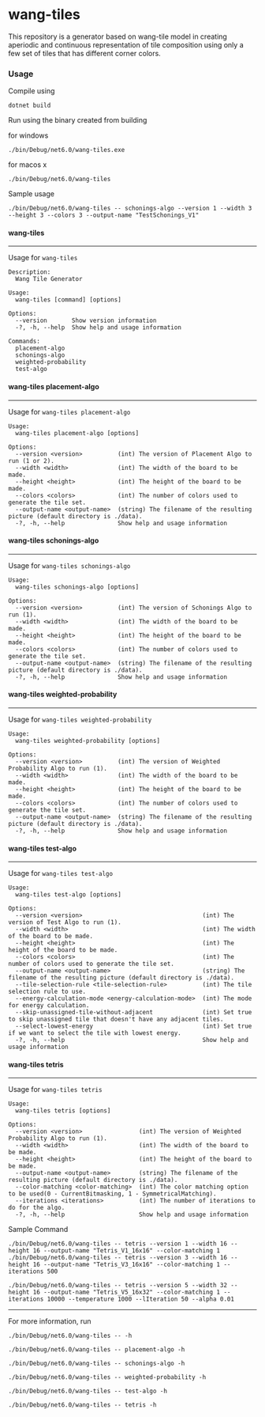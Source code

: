 # wang-tiles

This repository is a generator based on wang-tile model in creating aperiodic and continuous representation of tile composition using only a few set of tiles that has different corner colors. 

### Usage
Compile using 

```dotnet build```

Run using the binary created from building

for windows

```./bin/Debug/net6.0/wang-tiles.exe```

for macos x

```./bin/Debug/net6.0/wang-tiles```

Sample usage

```./bin/Debug/net6.0/wang-tiles -- schonings-algo --version 1 --width 3 --height 3 --colors 3 --output-name "TestSchonings_V1"```

#### wang-tiles 
---
Usage for ```wang-tiles```
```
Description:
  Wang Tile Generator

Usage:
  wang-tiles [command] [options]

Options:
  --version       Show version information
  -?, -h, --help  Show help and usage information

Commands:
  placement-algo
  schonings-algo
  weighted-probability
  test-algo
```

#### wang-tiles placement-algo
---
Usage for ```wang-tiles placement-algo```
```
Usage:
  wang-tiles placement-algo [options]

Options:
  --version <version>          (int) The version of Placement Algo to run (1 or 2).
  --width <width>              (int) The width of the board to be made.
  --height <height>            (int) The height of the board to be made.
  --colors <colors>            (int) The number of colors used to generate the tile set.
  --output-name <output-name>  (string) The filename of the resulting picture (default directory is ./data).
  -?, -h, --help               Show help and usage information
```

#### wang-tiles schonings-algo
---
Usage for ```wang-tiles schonings-algo```
```
Usage:
  wang-tiles schonings-algo [options]

Options:
  --version <version>          (int) The version of Schonings Algo to run (1).
  --width <width>              (int) The width of the board to be made.
  --height <height>            (int) The height of the board to be made.
  --colors <colors>            (int) The number of colors used to generate the tile set.
  --output-name <output-name>  (string) The filename of the resulting picture (default directory is ./data).
  -?, -h, --help               Show help and usage information
```

#### wang-tiles weighted-probability
---
Usage for ```wang-tiles weighted-probability```
```
Usage:
  wang-tiles weighted-probability [options]

Options:
  --version <version>          (int) The version of Weighted Probability Algo to run (1).
  --width <width>              (int) The width of the board to be made.
  --height <height>            (int) The height of the board to be made.
  --colors <colors>            (int) The number of colors used to generate the tile set.
  --output-name <output-name>  (string) The filename of the resulting picture (default directory is ./data).
  -?, -h, --help               Show help and usage information
```

#### wang-tiles test-algo
---
Usage for ```wang-tiles test-algo```
```
Usage:
  wang-tiles test-algo [options]

Options:
  --version <version>                                  (int) The version of Test Algo to run (1).
  --width <width>                                      (int) The width of the board to be made.
  --height <height>                                    (int) The height of the board to be made.
  --colors <colors>                                    (int) The number of colors used to generate the tile set.
  --output-name <output-name>                          (string) The filename of the resulting picture (default directory is ./data).
  --tile-selection-rule <tile-selection-rule>          (int) The tile selection rule to use.
  --energy-calculation-mode <energy-calculation-mode>  (int) The mode for energy calculation.
  --skip-unassigned-tile-without-adjacent              (int) Set true to skip unassigned tile that doesn't have any adjacent tiles.
  --select-lowest-energy                               (int) Set true if we want to select the tile with lowest energy.
  -?, -h, --help                                       Show help and usage information
```

#### wang-tiles tetris
---
Usage for ```wang-tiles tetris```
```
Usage:
  wang-tiles tetris [options]

Options:
  --version <version>                (int) The version of Weighted Probability Algo to run (1).
  --width <width>                    (int) The width of the board to be made.
  --height <height>                  (int) The height of the board to be made.
  --output-name <output-name>        (string) The filename of the resulting picture (default directory is ./data).
  --color-matching <color-matching>  (int) The color matching option to be used(0 - CurrentBitmasking, 1 - SymmetricalMatching).
  --iterations <iterations>          (int) The number of iterations to do for the algo.
  -?, -h, --help                     Show help and usage information
```
Sample Command
```
./bin/Debug/net6.0/wang-tiles -- tetris --version 1 --width 16 --height 16 --output-name "Tetris_V1_16x16" --color-matching 1
./bin/Debug/net6.0/wang-tiles -- tetris --version 3 --width 16 --height 16 --output-name "Tetris_V3_16x16" --color-matching 1 --iterations 500

./bin/Debug/net6.0/wang-tiles -- tetris --version 5 --width 32 --height 16 --output-name "Tetris_V5_16x32" --color-matching 1 --iterations 10000 --temperature 1000 --lIteration 50 --alpha 0.01
```
---
For more information, run

```./bin/Debug/net6.0/wang-tiles -- -h```

```./bin/Debug/net6.0/wang-tiles -- placement-algo -h```

```./bin/Debug/net6.0/wang-tiles -- schonings-algo -h```

```./bin/Debug/net6.0/wang-tiles -- weighted-probability -h```

```./bin/Debug/net6.0/wang-tiles -- test-algo -h```

```./bin/Debug/net6.0/wang-tiles -- tetris -h```